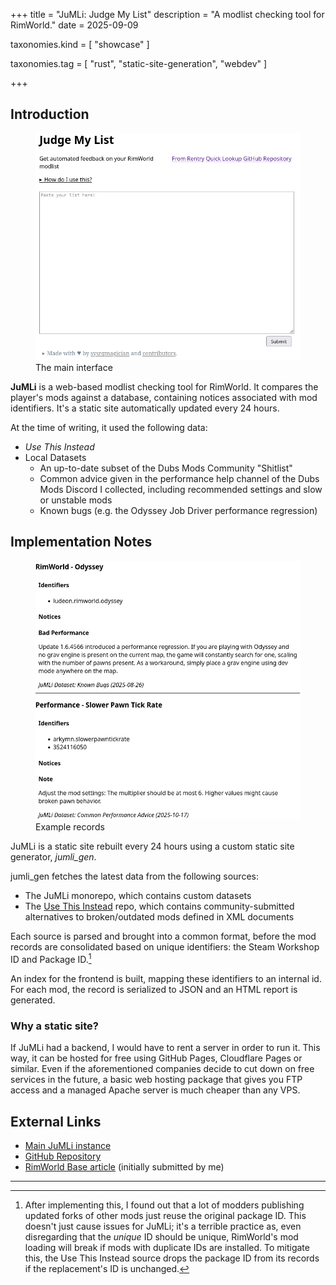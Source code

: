 +++
title = "JuMLi: Judge My List"
description = "A modlist checking tool for RimWorld."
date = 2025-09-09

taxonomies.kind = [
    "showcase"
]

taxonomies.tag = [
    "rust",
    "static-site-generation",
    "webdev"
]

+++

## Introduction
<figure>
<img src="/assets/jumli_home.png" alt="A screenshot of JuMLi's interface">
<figcaption>The main interface</figcaption>
</figure>

**JuMLi** is a web-based modlist checking tool for RimWorld. It compares the player's mods against a database, containing notices associated with mod identifiers. It's a static site automatically updated every 24 hours.

At the time of writing, it used the following data:
- *Use This Instead*
- Local Datasets
    - An up-to-date subset of the Dubs Mods Community "Shitlist"
    - Common advice given in the performance help channel of the Dubs Mods Discord I collected, including recommended settings and slow or unstable mods
    - Known bugs (e.g. the Odyssey Job Driver performance regression)

## Implementation Notes

<figure>
<img src="/assets/jumli_example_notices.png" alt="A screenshot of JuMLi's report on RimWorld Odyssey and the Slower Pawn Tick Rate mod, showing their identifiers and notices.">
<figcaption>Example records</figcaption>
</figure>

JuMLi is a static site rebuilt every 24 hours using a custom static site generator, *jumli_gen*. 

jumli_gen fetches the latest data from the following sources:
- The JuMLi monorepo, which contains custom datasets
- The [Use This Instead](https://github.com/emipa606/UseThisInstead) repo, which contains community-submitted alternatives to broken/outdated mods defined in XML documents

Each source is parsed and brought into a common format, before the mod records are consolidated based on unique identifiers: the Steam Workshop ID and Package ID.[^fork-ids]

An index for the frontend is built, mapping these identifiers to an internal id. For each mod, the record is serialized to JSON and an HTML report is generated.

### Why a static site?
If JuMLi had a backend, I would have to rent a server in order to run it. This way, it can be hosted for free using GitHub Pages, Cloudflare Pages or similar. Even if the aforementioned companies decide to cut down on free services in the future, a basic web hosting package that gives you FTP access and a managed Apache server is much cheaper than any VPS.

## External Links
- [Main JuMLi instance](https://jumli.sysrqmagician.dev/)
- [GitHub Repository](https://github.com/sysrqmagician/jumli)
- [RimWorld Base article](https://rimworldbase.com/rimworld-guides/jumli-judge-my-list/) (initially submitted by me)

---

[^fork-ids]: After implementing this, I found out that a lot of modders publishing updated forks of other mods just reuse the original package ID. This doesn't just cause issues for JuMLi; it's a terrible practice as, even disregarding that the *unique* ID should be unique, RimWorld's mod loading will break if mods with duplicate IDs are installed. To mitigate this, the Use This Instead source drops the package ID from its records if the replacement's ID is unchanged.
